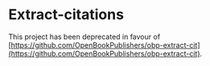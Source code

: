 # Extract-citations

This project has been deprecated in favour of [https://github.com/OpenBookPublishers/obp-extract-cit](https://github.com/OpenBookPublishers/obp-extract-cit).
